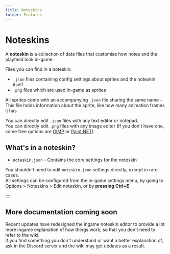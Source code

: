 ```yaml
---
title: Noteskins
folder: Features
---
```

# Noteskins

A **noteskin** is a collection of data files that customise how notes and the playfield look in-game.

Files you can find in a noteskin:  

- `.json` files containing config settings about sprites and the noteskin itself
- `.png` files which are used in-game as sprites

All sprites come with an accompanying `.json` file sharing the same name - This file holds information about the sprite, like how many animation frames it has

You can directly edit `.json` files with any text editor or notepad.  
You can directly edit `.png` files with any image editor (If you don't have one, some free options are [GIMP](https://www.gimp.org/) or [Paint.NET](https://www.getpaint.net/)).

## What's in a noteskin?

- `noteskin.json` - Contains the core settings for the noteskin

You shouldn't need to edit `noteskin.json` settings directly, except in rare cases.  
All settings can be configured from the in-game settings menu, by going to Options > Noteskins > Edit noteskin, or by **pressing Ctrl+E**

::::

## More documentation coming soon

Recent updates have redesigned the ingame noteskin editor to provide a lot more ingame explanation of how things work, so that you don't need to refer to the wiki.  
If you find something you don't understand or want a better explanation of, ask in the Discord server and the wiki may get updates as a result.